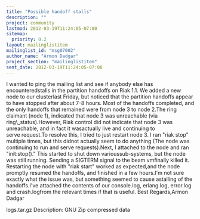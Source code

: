```yaml
---
title: "Possible handoff stalls"
description: ""
project: community
lastmod: 2012-03-19T11:24:05-07:00
sitemap:
  priority: 0.2
layout: mailinglistitem
mailinglist_id: "msg07002"
author_name: "Armon Dadgar"
project_section: "mailinglistitem"
sent_date: 2012-03-19T11:24:05-07:00
---
```



I wanted to ping the mailing list and see if anybody else has encounteredstalls in the partition handoffs on Riak 1.1. We added a new node to our clusterlast Friday, but noticed that the partition handoffs appear to have stopped after about 7-8 hours. Most of the handoffs completed, and the only handoffs that remained were from node 3 to node 2.The ring claimant (node 1), indicated that node 3 was unreachable (via ring\\_status).However, Riak control did not indicate that node 3 was unreachable, and in fact it wasactually live and continuing to serve request.To resolve this, I tried to just restart node 3. I ran "riak stop" multiple times, but this didnot actually seem to do anything (The node was continuing to run and serve requests).Next, I attached to the node and ran "init:stop()." This started to shut down varioussub-systems, but the node was still running. Sending a SIGTERM signal to the beam vmfinally killed it. Restarting the node with "riak start" worked as expected,and the node promptly resumed the handoffs, and finished in a few hours.I'm not sure exactly what the issue was, but something seemed to cause astalling of the handoffs.I've attached the contents of our console.log, erlang.log, error.log and crash.logfrom the relevant times if that is useful.
Best Regards,Armon Dadgar

logs.tar.gz
Description: GNU Zip compressed data
